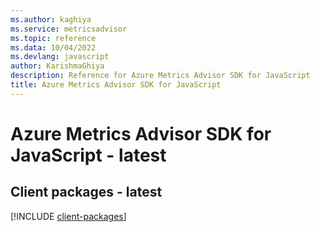 ```yaml
---
ms.author: kaghiya
ms.service: metricsadvisor
ms.topic: reference
ms.data: 10/04/2022
ms.devlang: javascript
author: KarishmaGhiya
description: Reference for Azure Metrics Advisor SDK for JavaScript
title: Azure Metrics Advisor SDK for JavaScript
---
```

# Azure Metrics Advisor SDK for JavaScript - latest

## Client packages - latest
[!INCLUDE [client-packages](metrics-advisor-client-index.md)]